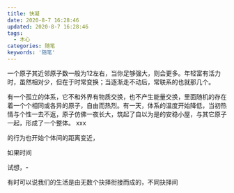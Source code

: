 ```yaml
---
title: 快凝
date: 2020-8-7 16:28:46
updated: 2020-8-7 16:28:46
tags: 
  - 木心
categories: 随笔
keywords: '随笔'
---
```


​	一个原子其近邻原子数一般为12左右，当你足够强大，则会更多。年轻富有活力时，虽然相对少，但在于时常变换；当逐渐走不动后，常联系的也就那几个。

<!-- more -->

​	有一个孤立的体系，它不和外界有物质交换，也不产生能量交换，里面随机的存在着一个个相同或各异的原子，自由而热烈。有一天，体系的温度开始降低，当初热情与个性一去不返，原子仿佛一夜长大，筑起了自以为是的安稳小屋，与其它原子一起，形成了一个整体。
xxx



的行为也开始个体间的距离变近，


如果时间

试想，-

有时可以说我们的生活是由无数个抉择衔接而成的，不同抉择间















